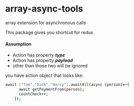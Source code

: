 # array-async-tools
array extension for asynchronous calls

This package gives you shortcut for redux.

#### Assumption

  - Action has property **_type_**
  - Action has property **_payload_**
  - other than those two will be ignored

you have action object that looks like:
```sh
await ["Tom","Dick","Harry"].awaitAll(async (person)=>{
      await getPaymentFrom(person);
      countCheck++;
    });
```
